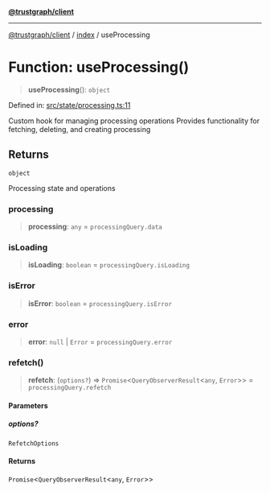 [**@trustgraph/client**](../../README.md)

***

[@trustgraph/client](../../README.md) / [index](../README.md) / useProcessing

# Function: useProcessing()

> **useProcessing**(): `object`

Defined in: [src/state/processing.ts:11](https://github.com/trustgraph-ai/trustgraph-ts-client/blob/dd779923b4eaffccd17ba61aaee70d2766e28e49/src/state/processing.ts#L11)

Custom hook for managing processing operations
Provides functionality for fetching, deleting, and creating processing

## Returns

`object`

Processing state and operations

### processing

> **processing**: `any` = `processingQuery.data`

### isLoading

> **isLoading**: `boolean` = `processingQuery.isLoading`

### isError

> **isError**: `boolean` = `processingQuery.isError`

### error

> **error**: `null` \| `Error` = `processingQuery.error`

### refetch()

> **refetch**: (`options?`) => `Promise`\<`QueryObserverResult`\<`any`, `Error`\>\> = `processingQuery.refetch`

#### Parameters

##### options?

`RefetchOptions`

#### Returns

`Promise`\<`QueryObserverResult`\<`any`, `Error`\>\>
